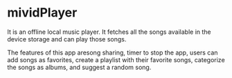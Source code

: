 # mividPlayer
It is an offline local music player. It fetches all the songs available in the device storage and can play those songs.

The features of this app aresong sharing, timer to stop the app, users can add songs as favorites, create a playlist with their favorite songs,
categorize the songs as albums, and suggest a random song.

